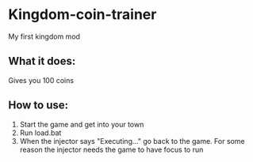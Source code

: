 # Kingdom-coin-trainer
My first kingdom mod

## What it does:

Gives you 100 coins

## How to use:

1. Start the game and get into your town
2. Run load.bat
3. When the injector says "Executing..." go back to the game.
For some reason the injector needs the game to have focus to run

